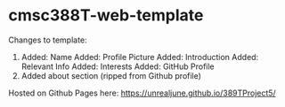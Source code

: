 # cmsc388T-web-template

Changes to template:
1. Added: Name
Added: Profile Picture
Added: Introduction
Added: Relevant Info
Added: Interests
Added: GitHub Profile
2. Added about section (ripped from Github profile)

Hosted on Github Pages here: https://unrealjune.github.io/389TProject5/

